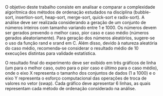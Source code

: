 O objetivo deste trabalho consiste em analisar e comparar a complexidade algorítmica dos métodos de ordenação estudados na disciplina (bubble-sort, insertion-sort, heap-sort, merge-sort, quick-sort e radix-sort). A análise deve ser realizada considerando a geração de um conjunto de números inteiros com tamanho variando entre 1 e 1000. Os números devem ser gerados prevendo o melhor caso, pior caso e caso médio (números gerados aleatoriamente). Para geração dos números aleatórios, sugere-se o uso da função rand e srand em C. Além disso, devido à natureza aleatória do caso médio, recomenda-se considerar o resultado médio de 10 execuções distintas para validade estatística.

O resultado final do experimento deve ser exibido em três gráficos de linha (um para o melhor caso, outro para o pior caso e último para o caso médio), onde o eixo X representa o tamanho dos conjuntos de dados (1 a 1000) e o eixo Y representa o esforço computacional das operações de troca de valores no vetor (swap). Cada gráfico deve apresentar 6 linhas, as quais representam cada método de ordenação considerado na análise.
